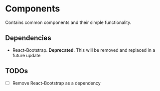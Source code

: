 # Components
Contains common components and their simple functionality.

## Dependencies
- React-Bootstrap. **Deprecated**. This will be removed and replaced in a future update

## TODOs
- [ ] Remove React-Bootstrap as a dependency